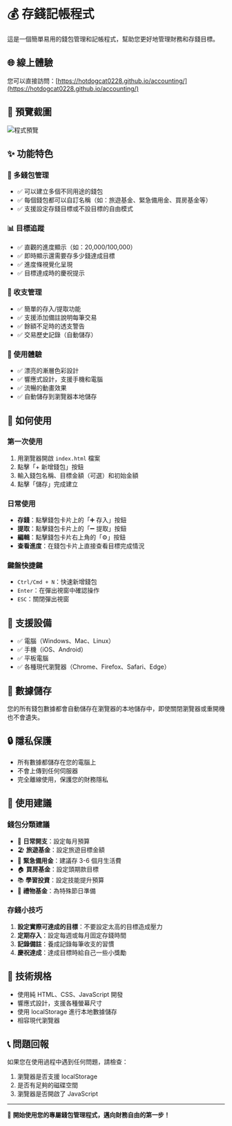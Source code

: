 # 💰 存錢記帳程式

這是一個簡單易用的錢包管理和記帳程式，幫助您更好地管理財務和存錢目標。

## 🌐 線上體驗
您可以直接訪問：[https://hotdogcat0228.github.io/accounting/](https://hotdogcat0228.github.io/accounting/)

## 📸 預覽截圖
![程式預覽](https://via.placeholder.com/800x600/667eea/ffffff?text=存錢記帳程式預覽)

## ✨ 功能特色

### 🎯 多錢包管理
- ✅ 可以建立多個不同用途的錢包
- ✅ 每個錢包都可以自訂名稱（如：旅遊基金、緊急備用金、買房基金等）
- ✅ 支援設定存錢目標或不設目標的自由模式

### 📊 目標追蹤
- ✅ 直觀的進度顯示（如：20,000/100,000）
- ✅ 即時顯示還需要存多少錢達成目標
- ✅ 進度條視覺化呈現
- ✅ 目標達成時的慶祝提示

### 💸 收支管理
- ✅ 簡單的存入/提取功能
- ✅ 支援添加備註說明每筆交易
- ✅ 餘額不足時的透支警告
- ✅ 交易歷史記錄（自動儲存）

### 🎨 使用體驗
- ✅ 漂亮的漸層色彩設計
- ✅ 響應式設計，支援手機和電腦
- ✅ 流暢的動畫效果
- ✅ 自動儲存到瀏覽器本地儲存

## 🚀 如何使用

### 第一次使用
1. 用瀏覽器開啟 `index.html` 檔案
2. 點擊「+ 新增錢包」按鈕
3. 輸入錢包名稱、目標金額（可選）和初始金額
4. 點擊「儲存」完成建立

### 日常使用
- **存錢**：點擊錢包卡片上的「➕ 存入」按鈕
- **提取**：點擊錢包卡片上的「➖ 提取」按鈕  
- **編輯**：點擊錢包卡片右上角的「⚙️」按鈕
- **查看進度**：在錢包卡片上直接查看目標完成情況

### 鍵盤快捷鍵
- `Ctrl/Cmd + N`：快速新增錢包
- `Enter`：在彈出視窗中確認操作
- `ESC`：關閉彈出視窗

## 📱 支援設備
- ✅ 電腦（Windows、Mac、Linux）
- ✅ 手機（iOS、Android）
- ✅ 平板電腦
- ✅ 各種現代瀏覽器（Chrome、Firefox、Safari、Edge）

## 💾 數據儲存
您的所有錢包數據都會自動儲存在瀏覽器的本地儲存中，即使關閉瀏覽器或重開機也不會遺失。

## 🔒 隱私保護
- 所有數據都儲存在您的電腦上
- 不會上傳到任何伺服器
- 完全離線使用，保護您的財務隱私

## 🎯 使用建議

### 錢包分類建議
- 💼 **日常開支**：設定每月預算
- 🏖️ **旅遊基金**：設定旅遊目標金額
- 🚨 **緊急備用金**：建議存 3-6 個月生活費
- 🏠 **買房基金**：設定頭期款目標
- 📚 **學習投資**：設定技能提升預算
- 🎁 **禮物基金**：為特殊節日準備

### 存錢小技巧
1. **設定實際可達成的目標**：不要設定太高的目標造成壓力
2. **定期存入**：設定每週或每月固定存錢時間
3. **記錄備註**：養成記錄每筆收支的習慣
4. **慶祝達成**：達成目標時給自己一些小獎勵

## 🔧 技術規格
- 使用純 HTML、CSS、JavaScript 開發
- 響應式設計，支援各種螢幕尺寸
- 使用 localStorage 進行本地數據儲存
- 相容現代瀏覽器

## 📞 問題回報
如果您在使用過程中遇到任何問題，請檢查：
1. 瀏覽器是否支援 localStorage
2. 是否有足夠的磁碟空間
3. 瀏覽器是否開啟了 JavaScript

---

🎉 **開始使用您的專屬錢包管理程式，邁向財務自由的第一步！**
